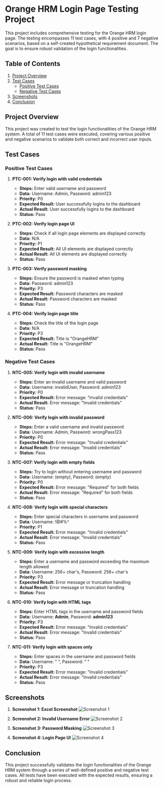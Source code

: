# Orange HRM Login Page Testing Project

This project includes comprehensive testing for the Orange HRM login page. The testing encompasses 11 test cases, with 4 positive and 7 negative scenarios, based on a self-created hypothetical requirement document. The goal is to ensure robust validation of the login functionalities.

## Table of Contents

1. [Project Overview](#project-overview)
2. [Test Cases](#test-cases)
    - [Positive Test Cases](#positive-test-cases)
    - [Negative Test Cases](#negative-test-cases)
3. [Screenshots](#screenshots)
4. [Conclusion](#conclusion)

## Project Overview

This project was created to test the login functionalities of the Orange HRM system. A total of 11 test cases were executed, covering various positive and negative scenarios to validate both correct and incorrect user inputs.

## Test Cases

### Positive Test Cases

1. **PTC-001: Verify login with valid credentials**
    - **Steps:** Enter valid username and password
    - **Data:** Username: Admin, Password: admin123
    - **Priority:** P0
    - **Expected Result:** User successfully logins to the dashboard
    - **Actual Result:** User successfully logins to the dashboard
    - **Status:** Pass

2. **PTC-002: Verify login page UI**
    - **Steps:** Check if all login page elements are displayed correctly
    - **Data:** N/A
    - **Priority:** P1
    - **Expected Result:** All UI elements are displayed correctly
    - **Actual Result:** All UI elements are displayed correctly
    - **Status:** Pass

3. **PTC-003: Verify password masking**
    - **Steps:** Ensure the password is masked when typing
    - **Data:** Password: admin123
    - **Priority:** P3
    - **Expected Result:** Password characters are masked
    - **Actual Result:** Password characters are masked
    - **Status:** Pass

4. **PTC-004: Verify login page title**
    - **Steps:** Check the title of the login page
    - **Data:** N/A
    - **Priority:** P3
    - **Expected Result:** Title is "OrangeHRM"
    - **Actual Result:** Title is "OrangeHRM"
    - **Status:** Pass

### Negative Test Cases

1. **NTC-005: Verify login with invalid username**
    - **Steps:** Enter an invalid username and valid password
    - **Data:** Username: invalidUser, Password: admin123
    - **Priority:** P0
    - **Expected Result:** Error message: "Invalid credentials"
    - **Actual Result:** Error message: "Invalid credentials"
    - **Status:** Pass

2. **NTC-006: Verify login with invalid password**
    - **Steps:** Enter a valid username and invalid password
    - **Data:** Username: Admin, Password: wrongPass123
    - **Priority:** P0
    - **Expected Result:** Error message: "Invalid credentials"
    - **Actual Result:** Error message: "Invalid credentials"
    - **Status:** Pass

3. **NTC-007: Verify login with empty fields**
    - **Steps:** Try to login without entering username and password
    - **Data:** Username: (empty), Password: (empty)
    - **Priority:** P0
    - **Expected Result:** Error message: "Required" for both fields
    - **Actual Result:** Error message: "Required" for both fields
    - **Status:** Pass

4. **NTC-008: Verify login with special characters**
    - **Steps:** Enter special characters in username and password
    - **Data:** Username: !@#$%^, Password: !@#$%^
    - **Priority:** P1
    - **Expected Result:** Error message: "Invalid credentials"
    - **Actual Result:** Error message: "Invalid credentials"
    - **Status:** Pass

5. **NTC-009: Verify login with excessive length**
    - **Steps:** Enter a username and password exceeding the maximum length allowed
    - **Data:** Username: 256+ char's, Password: 256+ char's
    - **Priority:** P3
    - **Expected Result:** Error message or truncation handling
    - **Actual Result:** Error message or truncation handling
    - **Status:** Pass

6. **NTC-010: Verify login with HTML tags**
    - **Steps:** Enter HTML tags in the username and password fields
    - **Data:** Username: <b>Admin</b>, Password: <b>admin123</b>
    - **Priority:** P3
    - **Expected Result:** Error message: "Invalid credentials"
    - **Actual Result:** Error message: "Invalid credentials"
    - **Status:** Pass

7. **NTC-011: Verify login with spaces only**
    - **Steps:** Enter spaces in the username and password fields
    - **Data:** Username: " ", Password: " "
    - **Priority:** P3
    - **Expected Result:** Error message: "Invalid credentials"
    - **Actual Result:** Error message: "Invalid credentials"
    - **Status:** Pass

## Screenshots

1. **Screenshot 1: Excel Screenshot**
    ![Screenshot 1](#)

2. **Screenshot 2: Invalid Username Error**
    ![Screenshot 2](#)

3. **Screenshot 3: Password Masking**
    ![Screenshot 3](#)

4. **Screenshot 4: Login Page UI**
    ![Screenshot 4](#)

## Conclusion

This project successfully validates the login functionalities of the Orange HRM system through a series of well-defined positive and negative test cases. All tests have been executed with the expected results, ensuring a robust and reliable login process.
